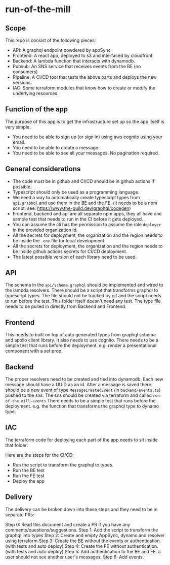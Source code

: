 # run-of-the-mill
## Scope

This repo is consist of the following pieces:

- API: A graphql endpoint powdered by appSync
- Frontend: A react app, deployed to s3 and interfaced by cloudfront.
- Backend: A lambda function that interacts with dynamodb.
- Pubsub: An SNS service that receives events from the BE (no consumers)
- Pipeline: A CI/CD tool that tests the above parts and deploys the new versions.
- IAC: Some terraform modules that know how to create or modify the underlying resources.

## Function of the app

The purpose of this app is to get the infrastructure set up so the app itself is very simple. 
- You need to be able to sign up (or sign in) using aws cognito using your email.
- You need to be able to create a message.
- You need to be able to see all your messages. No pagination required.

## General considerations

- The code must be in github and CI/CD should be in github actions if possible.
- Typescript should only be used as a programming language.
- We need a way to automatically create typescript types from `api.graphql` and use them in the BE and the FE. (it needs to be a npm script, see: https://www.the-guild.dev/graphql/codegen)
- Frontend, backend and api are all separate npm apps, they all have one sample test that needs to run in the CI before it gets deployed.
- You can assume the cli has the permission to assume the role `deployer` in the provided organization id.
- All the secrets for deployment, the organization and the region needs to be inside the `.env` file for local development.
- All the secrets for deployment, the organization and the region needs to be inside github actions secrets for CI/CD deployment.
- The latest possible version of each library need to be used.

## API 

The schema in the `api/schema.graphql` should be implemented and wired to the lambda resolvers.
There should be a script that transforms graphql to typescript types. The file should not be tracked by git and the script needs to run before the test.
This folder itself doesn't need any test.
The type file needs to be pulled in directly from Backend and Frontend.

## Frontend

This needs to built on top of auto generated types from graphql schema and apollo client library. It also needs to use cognito.
There needs to be a simple test that runs before the deployment. e.g. render a presentational component with a set prop.

## Backend

The proper resolvers need to be created and tied into dynamodb. Each new message should have a UUID as an id.
After a message is saved there should be a new event of type `MessageCreatedEvent` (in `backend/events.ts`) pushed to the sns.
The sns should be created via terraform and called `run-of-the-mill-events`
There needs to be a simple test that runs before the deployment. e.g. the function that transforms the graphql type to dynamo type.

## IAC

The terraform code for deploying each part of the app needs to sit inside that folder.

Here are the steps for the CI/CD:

- Run the script to transform the graphql to types.
- Run the BE test
- Run the FE test
- Deploy the app

## Delivery

The delivery can be broken down into these steps and they need to be in separate PRs:

Step 0: Read this document and create a PR if you have any comments/questions/suggestions.
Step 1: Add the script to transform the graphql into types
Step 2: Create and empty AppSync, dynamo and resolver using terraform
Step 3: Create the BE without the events or authentication. (with tests and auto deploy)
Step 4: Create the FE without authentication. (with tests and auto deploy)
Step 5: Add authentication to the BE and FE. a user should not see another user's messages.
Step 6: Add events.

